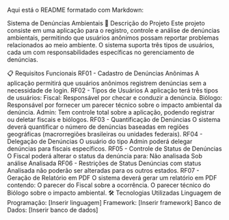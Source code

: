 
Aqui está o README formatado com Markdown:

Sistema de Denúncias Ambientais
📜 Descrição do Projeto
Este projeto consiste em uma aplicação para o registro, controle e análise de denúncias ambientais, permitindo que usuários anônimos possam reportar problemas relacionados ao meio ambiente. O sistema suporta três tipos de usuários, cada um com responsabilidades específicas no gerenciamento de denúncias.

📋 Requisitos Funcionais
RF01 - Cadastro de Denúncias Anônimas
A aplicação permitirá que usuários anônimos registrem denúncias sem a necessidade de login.
RF02 - Tipos de Usuários
A aplicação terá três tipos de usuários:
Fiscal: Responsável por checar e conduzir a denúncia.
Biólogo: Responsável por fornecer um parecer técnico sobre o impacto ambiental da denúncia.
Admin: Tem controle total sobre a aplicação, podendo registrar ou deletar fiscais e biólogos.
RF03 - Quantificação de Denúncias
O sistema deverá quantificar o número de denúncias baseadas em regiões geográficas (macrorregiões brasileiras ou unidades federais).
RF04 - Delegação de Denúncias
O usuário do tipo Admin poderá delegar denúncias para fiscais específicos.
RF05 - Controle de Status de Denúncias
O Fiscal poderá alterar o status da denúncia para:
Não analisada
Sob análise
Analisada
RF06 - Restrições de Status
Denúncias com status Analisada não poderão ser alteradas para os outros estados.
RF07 - Geração de Relatório em PDF
O sistema deverá gerar um relatório em PDF contendo:
O parecer do Fiscal sobre a ocorrência.
O parecer técnico do Biólogo sobre o impacto ambiental.
🛠️ Tecnologias Utilizadas
Linguagem de Programação: [Inserir linguagem]
Framework: [Inserir framework]
Banco de Dados: [Inserir banco de dados]
